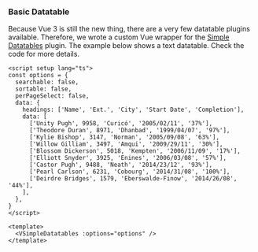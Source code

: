 ### Basic Datatable

Because Vue 3 is still the new thing, there are a very few datatable plugins
available. Therefore, we wrote a custom Vue wrapper for the [Simple Datatables](https://github.com/fiduswriter/Simple-DataTables)
plugin. The example below shows a text datatable. Check the code for more
details.

<!--code-->

```vue
<script setup lang="ts">
const options = {
  searchable: false,
  sortable: false,
  perPageSelect: false,
  data: {
    headings: ['Name', 'Ext.', 'City', 'Start Date', 'Completion'],
    data: [
      ['Unity Pugh', 9958, 'Curicó', '2005/02/11', '37%'],
      ['Theodore Duran', 8971, 'Dhanbad', '1999/04/07', '97%'],
      ['Kylie Bishop', 3147, 'Norman', '2005/09/08', '63%'],
      ['Willow Gilliam', 3497, 'Amqui', '2009/29/11', '30%'],
      ['Blossom Dickerson', 5018, 'Kempten', '2006/11/09', '17%'],
      ['Elliott Snyder', 3925, 'Enines', '2006/03/08', '57%'],
      ['Castor Pugh', 9488, 'Neath', '2014/23/12', '93%'],
      ['Pearl Carlson', 6231, 'Cobourg', '2014/31/08', '100%'],
      ['Deirdre Bridges', 1579, 'Eberswalde-Finow', '2014/26/08', '44%'],
    ],
  },
}
</script>

<template>
  <VSimpleDatatables :options="options" />
</template>
```

<!--/code-->
